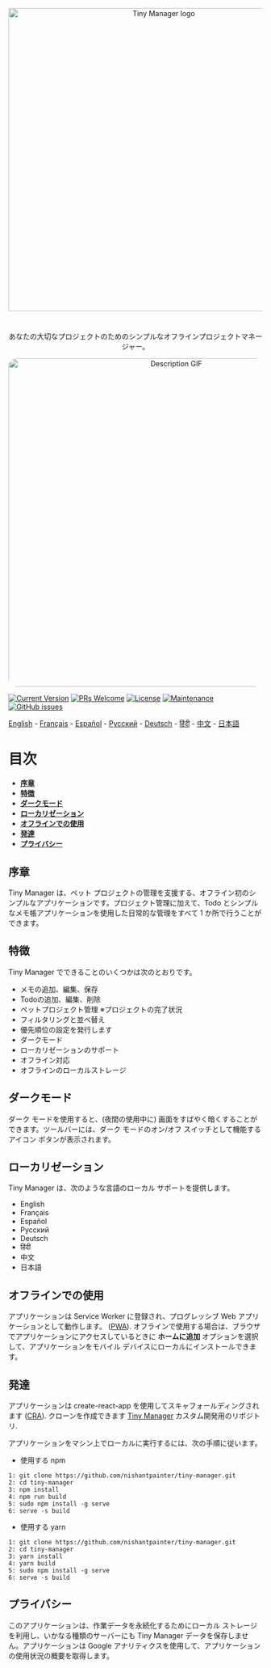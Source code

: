<p align="center">
  <a href="https://nishantpainter.github.io/tiny-manager/" rel="noopener" target="_blank"><img width="600" src="https://nishantpainter.github.io/tiny-manager/readme_logo.png" alt="Tiny Manager logo"></a></p>
</p>

#

<p align="center">
  あなたの大切なプロジェクトのためのシンプルなオフラインプロジェクトマネージャー。
</p>

<p align="center">
  <img width="650" src="https://nishantpainter.github.io/tiny-manager/description.gif" alt="Description GIF" style="border-radius:16px"></p>
</p>

[![Current Version](https://img.shields.io/badge/version-1.0.0-green.svg)](https://nishantpainter.github.io/tiny-manager) [![PRs Welcome](https://img.shields.io/badge/PRs-welcome-orange.svg?style=flat-square)](http://makeapullrequest.com) [![License](https://img.shields.io/github/license/day8/re-frame.svg)](https://github.com/nishantpainter/tiny-manager/blob/main/license.txt) [![Maintenance](https://img.shields.io/badge/Maintained%3F-yes-blue.svg)](https://github.com/nishantpainter/tiny-manager/commits/master) [![GitHub issues](https://img.shields.io/github/issues/nishantpainter/tiny-manager)](https://github.com/nishantpainter/tiny-manager/issues)

[English](https://github.com/nishantpainter/tiny-manager/blob/master/README.md) - [Français](https://github.com/nishantpainter/tiny-manager/blob/master/README_FR.md) - [Español](https://github.com/nishantpainter/tiny-manager/blob/master/README_ES.md) - [Pусский](https://github.com/nishantpainter/tiny-manager/blob/master/README_RU.md) - [Deutsch](https://github.com/nishantpainter/tiny-manager/blob/master/README_DE.md) - [हिंदी](https://github.com/nishantpainter/tiny-manager/blob/master/README_IN.md) - [中文](https://github.com/nishantpainter/tiny-manager/blob/master/README_CN.md) - [日本語](https://github.com/nishantpainter/tiny-manager/blob/master/README_JP.md)

# 目次

- **[序章](#序章)**
- **[特徴](#特徴)**
- **[ダークモード](#ダークモード)**
- **[ローカリゼーション](#ローカリゼーション)**
- **[オフラインでの使用](#オフラインでの使用)**
- **[発達](#発達)**
- **[プライバシー](#プライバシー)**

## 序章

Tiny Manager は、ペット プロジェクトの管理を支援する、オフライン初のシンプルなアプリケーションです。プロジェクト管理に加えて、Todo とシンプルなメモ帳アプリケーションを使用した日常的な管理をすべて 1 か所で行うことができます。

## 特徴

Tiny Manager でできることのいくつかは次のとおりです。

* メモの追加、編集、保存
* Todoの追加、編集、削除
* ペットプロジェクト管理
※プロジェクトの完了状況
* フィルタリングと並べ替え
* 優先順位の設定を発行します
* ダークモード
* ローカリゼーションのサポート
* オフライン対応
* オフラインのローカルストレージ

## ダークモード

ダーク モードを使用すると、(夜間の使用中に) 画面をすばやく暗くすることができます。ツールバーには、ダーク モードのオン/オフ スイッチとして機能するアイコン ボタンが表示されます。

## ローカリゼーション

Tiny Manager は、次のような言語のローカル サポートを提供します。

- English
- Français
- Español
- Pусский
- Deutsch
- हिंदी
- 中文
- 日本語

## オフラインでの使用

アプリケーションは Service Worker に登録され、プログレッシブ Web アプリケーションとして動作します。 ([PWA](https://en.wikipedia.org/wiki/Progressive_web_application)). オフラインで使用する場合は、ブラウザでアプリケーションにアクセスしているときに **ホームに追加** オプションを選択して、アプリケーションをモバイル デバイスにローカルにインストールできます。

## 発達

アプリケーションは create-react-app を使用してスキャフォールディングされます ([CRA](https://create-react-app.dev/docs/getting-started/)). クローンを作成できます [Tiny Manager](https://github.com/nishantpainter/tiny-manager) カスタム開発用のリポジトリ.

アプリケーションをマシン上でローカルに実行するには、次の手順に従います。

- 使用する npm

```
1: git clone https://github.com/nishantpainter/tiny-manager.git
2: cd tiny-manager
3: npm install
4: npm run build
5: sudo npm install -g serve
6: serve -s build
```

- 使用する yarn

```
1: git clone https://github.com/nishantpainter/tiny-manager.git
2: cd tiny-manager
3: yarn install
4: yarn build
5: sudo npm install -g serve
6: serve -s build
```

## プライバシー

このアプリケーションは、作業データを永続化するためにローカル ストレージを利用し、いかなる種類のサーバーにも Tiny Manager データを保存しません。アプリケーションは Google アナリティクスを使用して、アプリケーションの使用状況の概要を取得します。
